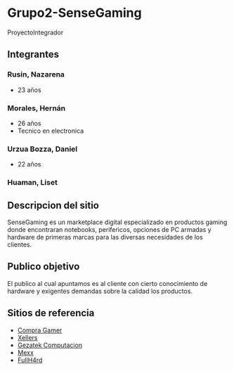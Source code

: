 # Grupo2-SenseGaming
ProyectoIntegrador


## Integrantes

### Rusin, Nazarena
- 23 años


### Morales, Hernán
- 26 años
- Tecnico en electronica


### Urzua Bozza, Daniel
- 22 años


### Huaman, Liset



## Descripcion del sitio

SenseGaming es un marketplace digital especializado en productos gaming donde encontraran notebooks, perifericos, opciones de PC armadas y hardware de primeras marcas para las diversas necesidades de los clientes.


## Publico objetivo

El publico al cual apuntamos es al cliente con cierto conocimiento de hardware y exigentes demandas sobre la calidad los productos. 


## Sitios de referencia 

- [Compra Gamer](https://www.compragamer.com/)
- [Xellers](https://www.xellers.com.ar/)
- [Gezatek Computacion](https://www.gezatek.com.ar/)
- [Mexx](https://www.mexx.com.ar/)
- [FullH4rd](https://www.fullh4rd.com.ar/)
